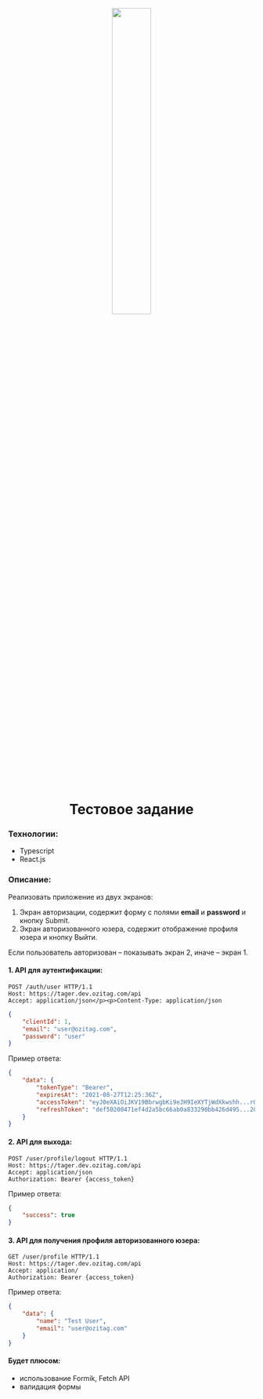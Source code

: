 <div align="center">
  <img width="40%" src="https://hhcdn.ru/employer-logo/3266865.png" />
</div>

<br/>

<h1 align="center">Тестовое задание</h1>

<h3>Технологии:</h3>

<ul>
  <li>Typescript</li>
  <li>React.js</li>
</ul>

<h3>Описание:</h3>

<p>Реализовать приложение из двух экранов:</p>

<ol>
  <li>Экран авторизации, содержит форму с полями <strong>email</strong> и <strong>password</strong> и кнопку Submit.</li>
  <li>Экран авторизованного юзера, содержит отображение профиля юзера и кнопку Выйти.</li>
</ol>

<p>Если пользователь авторизован – показывать экран 2, иначе – экран 1.</p>

<h4>1. API для аутентификации:</h4>

    POST /auth/user HTTP/1.1
    Host: https://tager.dev.ozitag.com/api
    Accept: application/json</p><p>Content-Type: application/json

```json
{
    "clientId": 1,
    "email": "user@ozitag.com",
    "password": "user"
}
```

<p>Пример ответа:</p>

```json
{
    "data": {
        "tokenType": "Bearer",
        "expiresAt": "2021-08-27T12:25:36Z",
        "accessToken": "eyJ0eXAiOiJKV19BbrwgbKi9eJH9IeXYTjWdXkwshh...rQgA",
        "refreshToken": "def50200471ef4d2a5bc66ab0a833290bb426d495...280fb"
    }
}
```

<h4>2. API для выхода:</h4>

    POST /user/profile/logout HTTP/1.1
    Host: https://tager.dev.ozitag.com/api
    Accept: application/json
    Authorization: Bearer {access_token}

<p>Пример ответа:</p>

```json
{
    "success": true
}
```

<h4>3. API для получения профиля авторизованного юзера:</h4>

    GET /user/profile HTTP/1.1
    Host: https://tager.dev.ozitag.com/api
    Accept: application/
    Authorization: Bearer {access_token}

<p>Пример ответа:</p>

```json
{
    "data": {
        "name": "Test User",
        "email": "user@ozitag.com"
    }
}
```

<h4>Будет плюсом:</h4>

<ul>
    <li>использование Formik, Fetch API</li>
    <li>валидация формы</li>
</ul>
